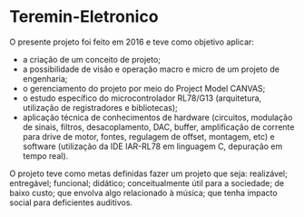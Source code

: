 # Teremin-Eletronico
O presente projeto foi feito em 2016 e teve como objetivo aplicar:
- a criação de um conceito de projeto;
- a possibilidade de visão e operação macro e micro de um projeto de engenharia;
- o gerenciamento do projeto por meio do Project Model CANVAS;
- o estudo específico do microcontrolador RL78/G13 (arquitetura, utilização de registradores e bibliotecas);
- aplicação técnica de conhecimentos de hardware (circuitos, modulação de sinais, filtros, desacoplamento, DAC, buffer, amplificação de corrente para drive de motor, fontes, regulagem de offset, montagem, etc) e software (utilização da IDE IAR-RL78 em linguagem C, depuração em tempo real).

O projeto teve como metas definidas fazer um projeto que seja: realizável; entregável; funcional; didático; conceitualmente útil para a sociedade; de baixo custo; que envolva algo relacionado à música; que tenha impacto social para deficientes auditivos.
